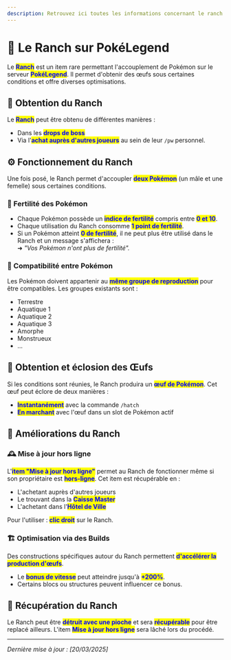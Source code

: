 ```yaml
---
description: Retrouvez ici toutes les informations concernant le ranch
---
```


# 🏡 Le Ranch sur PokéLegend

Le <mark style="color:blue;">**Ranch**</mark> est un item rare permettant l'accouplement de Pokémon sur le serveur <mark style="color:blue;">**PokéLegend**</mark>. Il permet d'obtenir des œufs sous certaines conditions et offre diverses optimisations.

## 🎁 Obtention du Ranch
Le <mark style="color:blue;">**Ranch**</mark> peut être obtenu de différentes manières :
- Dans les <mark style="color:blue;">**drops de boss**</mark>
- Via l'<mark style="color:blue;">**achat auprès d'autres joueurs**</mark> au sein de leur `/pw` personnel.

## ⚙️ Fonctionnement du Ranch
Une fois posé, le Ranch permet d'accoupler <mark style="color:blue;">**deux Pokémon**</mark> (un mâle et une femelle) sous certaines conditions.

### 🌱 Fertilité des Pokémon
- Chaque Pokémon possède un <mark style="color:blue;">**indice de fertilité**</mark> compris entre <mark style="color:blue;">**0 et 10**</mark>.
- Chaque utilisation du Ranch consomme <mark style="color:blue;">**1 point de fertilité**</mark>.
- Si un Pokémon atteint <mark style="color:blue;">**0 de fertilité**</mark>, il ne peut plus être utilisé dans le Ranch et un message s'affichera :  
  ➜ *"Vos Pokémon n'ont plus de fertilité".*

### 💑 Compatibilité entre Pokémon
Les Pokémon doivent appartenir au <mark style="color:blue;">**même groupe de reproduction**</mark> pour être compatibles. Les groupes existants sont :
- Terrestre
- Aquatique 1
- Aquatique 2
- Aquatique 3
- Amorphe
- Monstrueux
- ...

## 🥚 Obtention et éclosion des Œufs
Si les conditions sont réunies, le Ranch produira un <mark style="color:blue;">**œuf de Pokémon**</mark>. Cet œuf peut éclore de deux manières :
- <mark style="color:blue;">**Instantanément**</mark> avec la commande `/hatch`
- <mark style="color:blue;">**En marchant**</mark> avec l'œuf dans un slot de Pokémon actif

## 🚀 Améliorations du Ranch
### 🕰️ Mise à jour hors ligne
L'<mark style="color:blue;">**item "Mise à jour hors ligne"**</mark> permet au Ranch de fonctionner même si son propriétaire est <mark style="color:blue;">**hors-ligne**</mark>. Cet item est récupérable en :
- L'achetant auprès d'autres joueurs
- Le trouvant dans la <mark style="color:blue;">**Caisse Master**</mark>
- L'achetant dans l'<mark style="color:blue;">**Hôtel de Ville**</mark>

Pour l'utiliser : <mark style="color:blue;">**clic droit**</mark> sur le Ranch.

### 🏗️ Optimisation via des Builds
Des constructions spécifiques autour du Ranch permettent <mark style="color:blue;">**d'accélérer la production d'œufs**</mark>.
- Le <mark style="color:blue;">**bonus de vitesse**</mark> peut atteindre jusqu'à <mark style="color:blue;">**+200%**</mark>.
- Certains blocs ou structures peuvent influencer ce bonus.

## 🔄 Récupération du Ranch
Le Ranch peut être <mark style="color:blue;">**détruit avec une pioche**</mark> et sera <mark style="color:blue;">**récupérable**</mark> pour être replacé ailleurs. L'item <mark style="color:blue;">**Mise à jour hors ligne**</mark> sera lâché lors du procédé.

---
*Dernière mise à jour : [20/03/2025]*
